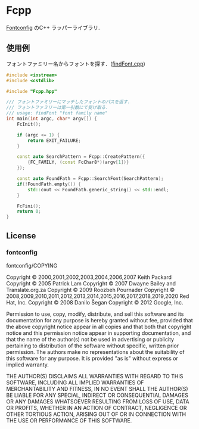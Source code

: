 # Fcpp
[Fontconfig](https://www.freedesktop.org/wiki/Software/fontconfig/) のC++ ラッパーライブラリ.

## 使用例
フォントファミリー名からフォントを探す．([findFont.cpp](example/findFont.cpp))

```C++
#include <iostream>
#include <cstdlib>

#include "Fcpp.hpp"

/// フォントファミリーにマッチしたフォントのパスを返す．
/// フォントファミリーは第一引数にて受け取る．
/// usage: findFont "font family name"
int main(int argc, char* argv[]) {
    FcInit();

    if (argc <= 1) {
        return EXIT_FAILURE;
    }

    const auto SearchPattern = Fcpp::CreatePattern({
        {FC_FAMILY, (const FcChar8*)(argv[1])}
    });

    const auto FoundFath = Fcpp::SearchFont(SearchPattern);
    if(!FoundFath.empty()) {
        std::cout << FoundFath.generic_string() << std::endl;
    }

    FcFini();
    return 0;
}
```

## License
### fontconfig
fontconfig/COPYING

Copyright © 2000,2001,2002,2003,2004,2006,2007 Keith Packard
Copyright © 2005 Patrick Lam
Copyright © 2007 Dwayne Bailey and Translate.org.za
Copyright © 2009 Roozbeh Pournader
Copyright © 2008,2009,2010,2011,2012,2013,2014,2015,2016,2017,2018,2019,2020 Red Hat, Inc.
Copyright © 2008 Danilo Šegan
Copyright © 2012 Google, Inc.


Permission to use, copy, modify, distribute, and sell this software and its
documentation for any purpose is hereby granted without fee, provided that
the above copyright notice appear in all copies and that both that
copyright notice and this permission notice appear in supporting
documentation, and that the name of the author(s) not be used in
advertising or publicity pertaining to distribution of the software without
specific, written prior permission.  The authors make no
representations about the suitability of this software for any purpose.  It
is provided "as is" without express or implied warranty.

THE AUTHOR(S) DISCLAIMS ALL WARRANTIES WITH REGARD TO THIS SOFTWARE,
INCLUDING ALL IMPLIED WARRANTIES OF MERCHANTABILITY AND FITNESS, IN NO
EVENT SHALL THE AUTHOR(S) BE LIABLE FOR ANY SPECIAL, INDIRECT OR
CONSEQUENTIAL DAMAGES OR ANY DAMAGES WHATSOEVER RESULTING FROM LOSS OF USE,
DATA OR PROFITS, WHETHER IN AN ACTION OF CONTRACT, NEGLIGENCE OR OTHER
TORTIOUS ACTION, ARISING OUT OF OR IN CONNECTION WITH THE USE OR
PERFORMANCE OF THIS SOFTWARE.
